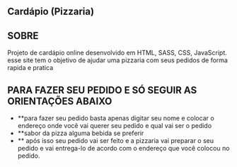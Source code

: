 ## Cardápio (Pizzaria)

## SOBRE
Projeto de cardápio online desenvolvido em HTML,  SASS, CSS, JavaScript.
esse site tem o objetivo de ajudar uma pizzaria com seus pedidos de 
forma rapida e pratica 

## PARA FAZER SEU PEDIDO E SÓ SEGUIR AS ORIENTAÇÕES ABAIXO
- **para fazer seu pedido basta apenas digitar seu nome e colocar
o endereço onde você vai querer seu pedido e qual vai ser o pedido
- **sabor da pizza  alguma bebida se preferir 
- ** após isso seu pedido vai ser feito e a pizzaria vai preparar o seu pedido 
e vai entrega-lo de acordo com o endereço que você colocou no pedido.
